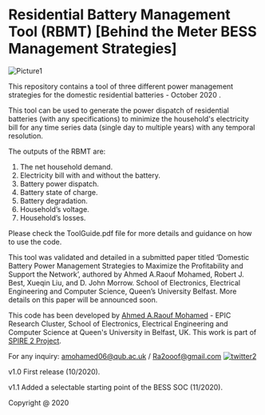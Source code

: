 # Residential Battery Management Tool (RBMT) [Behind the Meter BESS Management Strategies]

![Picture1](https://user-images.githubusercontent.com/69669859/97017890-5ef5e780-1546-11eb-9ec9-2bbfa502331a.jpg)


This repository contains a tool of three different power management strategies for the domestic residential batteries - October 2020 .

This tool can be used to generate the power dispatch of residential batteries (with any specifications) to minimize the household's electricity bill for any time series data (single day to multiple years) with any temporal resolution. 

The outputs of the RBMT are:
1.	The net household demand. 
2.	Electricity bill with and without the battery.
3.	Battery power dispatch.
4.	Battery state of charge.
5.	Battery degradation. 
6.	Household’s voltage.
7.	Household’s losses. 


Please check the ToolGuide.pdf file for more details and guidance on how to use the code. 

This tool was validated and detailed in a submitted paper titled ‘Domestic Battery Power Management Strategies to Maximize the Profitability and Support the Network’, authored by Ahmed A.Raouf Mohamed, Robert J. Best, Xueqin Liu, and  D. John Morrow. School of Electronics, Electrical Engineering and Computer Science, Queen’s University Belfast. 
More details on this paper will be announced soon. 


This code has been developed by [Ahmed A.Raouf Mohamed](https://pure.qub.ac.uk/en/persons/ahmed-mohamed) - EPIC Research Cluster, School of Electronics, Electrical Engineering and Computer Science at Queen's University in Belfast, UK. This work is part of [SPIRE 2 Project](https://www.ulster.ac.uk/spire2/the-project). 

For any inquiry: amohamed06@qub.ac.uk / Ra2ooof@gmail.com 
[![twitter2](https://user-images.githubusercontent.com/69669859/97111234-a068cd00-16d5-11eb-9559-ff4b8946c0d8.png)](https://twitter.com/RA2OOOF)

v1.0 First release (10/2020).

v1.1 Added a selectable starting point of the BESS SOC (11/2020).

Copyright @ 2020 

